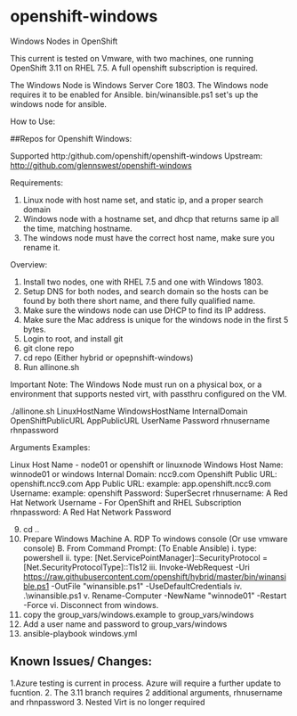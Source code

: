 # openshift-windows
Windows Nodes in OpenShift

This current is tested on Vmware, with two machines, one running OpenShift 3.11 on RHEL 7.5.
A full openshift subscription is required.

The Windows Node is Windows Server Core 1803.
The Windows node requires it to be enabled for Ansible.
bin/winansible.ps1 set's up the windows node for ansible.

How to Use:

##Repos for Openshift Windows:

Supported
http:/github.com/openshift/openshift-windows
Upstream:
http://github.com/glennswest/openshift-windows

Requirements:
1. Linux node with host name set, and static ip, and a proper search domain
2. Windows node with a hostname set, and dhcp that returns same ip all the time, matching hostname.
3. The windows node must have the correct host name, make sure you rename it.

Overview:
1. Install two nodes, one with RHEL 7.5 and one with Windows 1803.
2. Setup DNS for both nodes, and search domain so the hosts can be found by both there short name, and there fully qualified name.
3. Make sure the windows node can use DHCP to find its IP address.
4. Make sure the Mac address is unique for the windows node in the first 5 bytes.
5. Login to root, and install git
6. git clone repo
7. cd repo (Either hybrid or opepnshift-windows)
8. Run allinone.sh

Important Note: The Windows Node must run on a physical box, or a environment that supports nested virt, with passthru configured on the VM. 

./allinone.sh LinuxHostName WindowsHostName InternalDomain OpenShiftPublicURL AppPublicURL UserName Password rhnusername rhnpassword

Arguments Examples:

Linux Host Name - node01 or openshift or linuxnode
Windows Host Name: winnode01 or windows 
Internal Domain: ncc9.com
Openshift Public URL: openshift.ncc9.com
App Public URL: example: app.openshift.ncc9.com
Username:  example: openshift
Password:  SuperSecret
rhnusername: A Red Hat Network Username - For OpenShift and RHEL Subscription
rhnpassword: A Red Hat Network Password


9. cd ..
10. Prepare Windows Machine
    A. RDP To windows console (Or use vmware console)
    B. From Command Prompt: (To Enable Ansible)
         i. type: powershell 
        ii. type: [Net.ServicePointManager]::SecurityProtocol = [Net.SecurityProtocolType]::Tls12
        iii. Invoke-WebRequest -Uri https://raw.githubusercontent.com/openshift/hybrid/master/bin/winansible.ps1 -OutFile "winansible.ps1" -UseDefaultCredentials
        iv. .\winansible.ps1
        v.   Rename-Computer -NewName "winnode01" -Restart -Force
        vi.  Disconnect from windows.
11. copy the group_vars/windows.example to group_vars/windows
12. Add a user name and password to group_vars/windows
13. ansible-playbook windows.yml

## Known Issues/ Changes:
1.Azure testing is current in process. Azure will require a further update to fucntion. 
2. The 3.11 branch requires 2 additional arguments, rhnusername and rhnpassword
3. Nested Virt is no longer required
